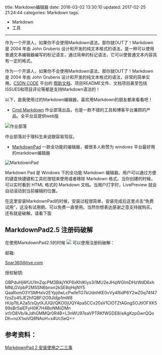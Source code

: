 title: Markdown编辑器
date: 2016-03-02 13:30:10
updated: 2017-02-25 21:24:44
categories: Markdown
tags: 
  - Markdown
  - 工具
---

作为一个开源人，如果你不会使用Markdown语法，那你就OUT了！Markdown 是 2004 年由 John Gruberis 设计和开发的纯文本格式的语法，是一种可以使用普通文本编辑器编写的标记语言，通过简单的标记语法，它可以使普通文本内容具有一定的格式。

<!--more-->

作为一个开源人，如果你不会使用Markdown语法，那你就OUT了！Markdown 是 2004 年由 John Gruberis 设计和开发的纯文本格式的语法，非常的简单实用。[CSDN CODE](http://code.csdn.net/) 平台的 [帮助文档](https://code.csdn.net/help)、项目README文件、文档项目甚至包括ISSUES和项目评论等都是支持Markdown语法的！

以下，是我使用过的Markdown编辑器，喜欢用Markdown的朋友都来看看吧！

 - [Cmd Markdown](https://www.zybuluo.com) 作业部落出品，也是一款不错的工具和博客平台兼顾的产品。全平台且提供web版
 
![作业部落](http://7xrcic.com1.z0.glb.clouddn.com/zybuluo.png)

作业部落对于理科生来说跟容易驾驭。

 - [MarkdownPad](http://www.markdownpad.com/) 一款全功能的编辑器，被很多人称赞为 windows 平台最好用的markdown编辑器

![MarkdownPad](http://7xrcic.com1.z0.glb.clouddn.com/markdownpad.png)

Markdown Pad 是 Windows 下的全功能 Markdown 编辑器。用户可以通过方便的键盘快捷键和工具栏按钮来使用或者移除 Markdown 格式。当你创建的时候，可以实时看到 HTML 格式的 Markdown 文档。当用户打字时，LivePreview 就会自动滚动到当前编辑的位置。

在这里安装MarkdownPad的时候，安装过程很简单，安装完成后这里点击“免费试用”，这没有试用期，可以免费一直使用。当然你想表达感谢之意支持就购买。还有就是破解。请看下面

## MarkdownPad2.5 注册码破解

在使用MarkdownPad2.5的时候
![](http://7xrcic.com1.z0.glb.clouddn.com/markdownpad-version.png)
可以使用注册码破解：

邮箱:

Soar360@live.com

授权秘钥:

GBPduHjWfJU1mZqcPM3BikjYKF6xKhlKIys3i1MU2eJHqWGImDHzWdD6xhMNLGVpbP2M5SN6bnxn2kSE8qHqNY5
QaaRxmO3YSMHxlv2EYpjdwLcPwfeTG7kUdnhKE0vVy4RidP6Y2wZ0q74f47fzsZo45JE2hfQBFi2O9Jldjp1mW8
HUpTtLA2a5/sQytXJUQl/QKO0jUQY4pa5CCx20sV1ClOTZtAGngSOJtIOFXK599sBr5aIEFyH0K7H4BoNMiiDMn
xt1rD8Vb/ikJdhGMMQr0R4B+L3nWU97eaVPTRKfWGDE8/eAgKzpGwrQQoDh+nzX1xoVQ8NAuH+s4UcSeQ==

## 参考资料： ##

[MarkdownPad 2 安装使用之二三事](http://m.blog.csdn.net/article/details?id=50685187)




